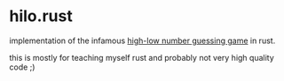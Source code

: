 # hilo.rust
implementation of the infamous [high-low number guessing game](http://codereview.stackexchange.com/questions/69605/high-low-number-guessing-game) in rust.


this is mostly for teaching myself rust and probably not very high quality code ;)
